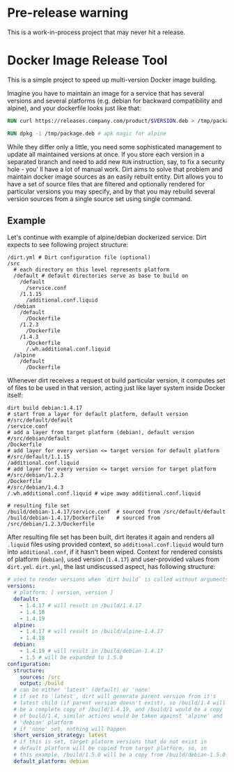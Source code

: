 # Pre-release warning

This is a work-in-process project that may never hit a release.

# Docker Image Release Tool

This is a simple project to speed up multi-version Docker image 
building.

Imagine you have to maintain an image for a service that has 
several versions and several platforms (e.g. debian for backward 
compatibility and alpine), and your dockerfile looks just like that:

```dockerfile
RUN curl https://releases.company.com/product/$VERSION.deb > /tmp/package.deb

RUN dpkg -i /tmp/package.deb # apk magic for alpine
```

While they differ only a little, you need some sophisticated management
to update all maintained versions at once. If you store each version in
a separated branch and need to add new `RUN` instruction, say, to fix a
security hole - you' ll have a lot of manual work. Dirt aims to solve 
that problem and maintain docker image sources as an easily rebuilt
entity. Dirt allows you to have a set of source files that are filtered
and optionally rendered for particular versions you may specify, and by
that you may rebuild several version sources from a single source set
using single command.

## Example

Let's continue with example of alpine/debian dockerized service. Dirt
expects to see following project structure:

```
/dirt.yml # Dirt configuration file (optional)
/src
  # each directory on this level represents platform
  /default # default directories serve as base to build on
    /default
      /service.conf
    /1.1.15
      /additional.conf.liquid
  /debian
    /default
      /Dockerfile
    /1.2.3
      /Dockerfile
    /1.4.3
      /Dockerfile
      /.wh.additional.conf.liquid
  /alpine
    /default
      /Dockerfile
```

Whenever dirt receives a request ot build particular version, it 
computes set of files to be used in that version, acting just like 
layer system inside Docker itself:

```
dirt build debian:1.4.17
# start from a layer for default platform, default version
#/src/default/default
/service.conf
# add a layer from target platform (debian), default version
#/src/debian/default
/Dockerfile
# add layer for every version <= target version for default platform
#/src/default/1.1.15
/additional.conf.liquid 
# add layer for every version <= target version for target platform
#/src/debian/1.2.3
/Dockerfile
#/src/debian/1.4.3
/.wh.additional.conf.liquid # wipe away additional.conf.liquid

# resulting file set
/build/debian-1.4.17/service.conf  # sourced from /src/default/default
/build/debian-1.4.17/Dockerfile    # sourced from /src/debian/1.2.3/Dockerfile
```

After resulting file set has been built, dirt iterates it again and 
renders all `.liquid` files using provided context, so 
`additional.conf.liquid` would turn into `additional.conf`, if it 
hasn't been wiped. Context for rendered consists of platform 
(`debian`), used version (`1.4.17`) and user-provided values from 
`dirt.yml`. `dirt.yml`, the last undiscussed aspect, has following 
structure:

```yml
# used to render versions when `dirt build` is called without arguments
versions:
  # platform: [ version, version ]
  default:
    - 1.4.17 # will result in /build/1.4.17
    - 1.4.18
    - 1.4.19
  alpine:
    - 1.4.17 # will result in /build/alpine-1.4.17
    - 1.4.18
  debian:
    - 1.4.19 # will result in /build/debian-1.4.17
    - 1.5 # will be expanded to 1.5.0
configuration:
  structure:
    sources: /src
    output: /build
  # can be either 'latest' (default) or 'none'
  # if set to 'latest', dirt will generate parent version from it's 
  # latest child (if parent version doesn't exist), so /build/1.4 will 
  # be a complete copy of /build/1.4.19, and /build/1 would be a copy 
  # of build/1.4, similar actions would be taken against 'alpine' and 
  # 'debian' platform
  # if 'none' set, nothing will happen
  short_version_strategy: latest
  # if this is set, target platorm versions that do not exist in 
  # default platform will be copied from target platform, so, in
  # this example, /build/1.5.0 will be a copy from /build/debian-1.5.0
  default_platform: debian
```